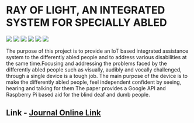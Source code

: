 # RAY OF LIGHT, AN INTEGRATED SYSTEM FOR SPECIALLY ABLED

![](https://img.shields.io/badge/IOT-E94560) 
![](https://img.shields.io/badge/Raspberry_PI-0F3460)
![](https://img.shields.io/badge/Google_API-B6EADA)
![](https://img.shields.io/badge/Speech_Recognition-FF8B13)
![](https://img.shields.io/badge/Tacotron-1A0000)
![](https://img.shields.io/badge/Pytesseract_(OCR)-285430)

The purpose of this project is to provide an IoT based integrated assistance system to the differently abled people and to address various disabilities at the same time.Focusing and addressing the problems faced by the differently abled people such as visually, audibly and vocally challenged, through a single device is a tough job.
The main purpose of the device is to make the differently abled people, feel independent confident by seeing, hearing and talking for them
The paper provides a Google API and Raspberry Pi based aid for the blind deaf and dumb people.

## Link - [Journal Online Link](https://www.irjmets.com/uploadedfiles/paper/issue_7_july_2022/27589/final/fin_irjmets1657509911.pdf)
